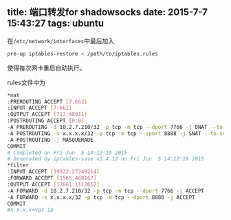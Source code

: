 title: 端口转发for shadowsocks
date: 2015-7-7 15:43:27
tags: ubuntu 
---
在`/etc/network/interfaces`中最后加入
```bash
pre-up iptables-restore < /path/to/iptables.rules
```
使得每次网卡重启自动执行。
<!--more-->
rules文件中为
```bash
*nat
:PREROUTING ACCEPT [7:662]
:INPUT ACCEPT [7:662]
:OUTPUT ACCEPT [717:48011]
:POSTROUTING ACCEPT [0:0]
-A PREROUTING -d 10.2.7.210/32 -p tcp -m tcp --dport 7766 -j DNAT --to-destination x.x.x.x:8888
-A POSTROUTING -s x.x.x.x/32 -p tcp -m tcp --sport 8888 -j SNAT --to-source 10.2.7.210:7766
-A POSTROUTING -j MASQUERADE
COMMIT
# Completed on Fri Jun  5 14:12:19 2015
# Generated by iptables-save v1.4.12 on Fri Jun  5 14:12:19 2015
*filter
:INPUT ACCEPT [19822:27249214]
:FORWARD ACCEPT [1565:468167]
:OUTPUT ACCEPT [17661:1112617]
-A FORWARD -d 10.2.7.210/32 -p tcp -m tcp --dport 7766 -j ACCEPT
-A FORWARD -s x.x.x.x/32 -p tcp -m tcp --dport 8888 -j ACCEPT
COMMIT
#x.x.x.x=vps ip
```
